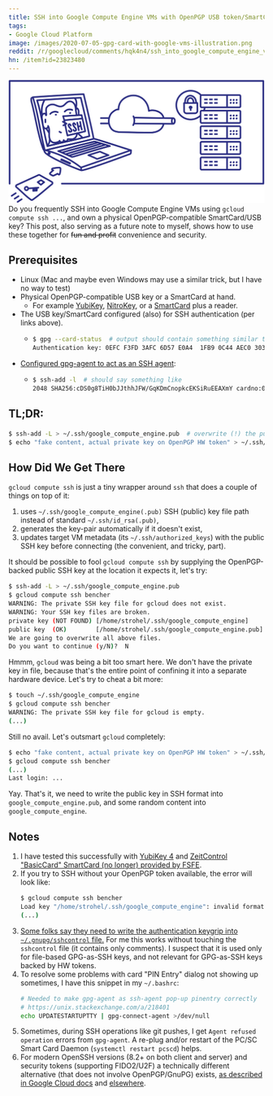 ```yaml
---
title: SSH into Google Compute Engine VMs with OpenPGP USB token/SmartCard
tags:
- Google Cloud Platform
image: /images/2020-07-05-gpg-card-with-google-vms-illustration.png
reddit: /r/googlecloud/comments/hqk4n4/ssh_into_google_compute_engine_vms_with_openpgp/
hn: /item?id=23823480
---
```


![illustration](/images/2020-07-05-gpg-card-with-google-vms-illustration.png)
Do you frequently SSH into Google Compute Engine VMs using `gcloud compute ssh ...`, and own a
physical OpenPGP-compatible SmartCard/USB key? This post, also serving as a future note to myself,
shows how to use these together for ~~fun and profit~~ convenience and security.

## Prerequisites

- Linux (Mac and maybe even Windows may use a similar trick, but I have no way to test)
- Physical OpenPGP-compatible USB key or a SmartCard at hand.
  - For example [YubiKey](https://support.yubico.com/support/solutions/articles/15000006420-using-your-yubikey-with-openpgp),
    [NitroKey](https://www.nitrokey.com/documentation/openpgp-create-backup), or a
    [SmartCard](https://en.wikipedia.org/wiki/OpenPGP_card) plus a reader.
- The USB key/SmartCard configured (also) for SSH authentication (per links above).
  - ```bash
    $ gpg --card-status  # output should contain something similar to
    Authentication key: 0EFC F3FD 3AFC 6D57 E0A4  1FB9 0C44 AEC0 3034 55E0
    ```
- [Configured gpg-agent to act as an SSH agent](https://www.bootc.net/archives/2013/06/09/my-perfect-gnupg-ssh-agent-setup/):
  - ```bash
    $ ssh-add -l  # should say something like
    2048 SHA256:cDS0g8TiH0bJJthhJFW/GqKDmCnopkcEKSiRuEEAXmY cardno:000000012345 (RSA)
    ```

## TL;DR:

```bash
$ ssh-add -L > ~/.ssh/google_compute_engine.pub  # overwrite (!) the public key with OpenPGP one
$ echo "fake content, actual private key on OpenPGP HW token" > ~/.ssh/google_compute_engine
```

## How Did We Get There

`gcloud compute ssh` is just a tiny wrapper around `ssh` that does a couple of things on top of it:
1. uses `~/.ssh/google_compute_engine(.pub)` SSH (public) key file path instead of standard
   `~/.ssh/id_rsa(.pub)`,
2. generates the key-pair automatically if it doesn't exist,
3. updates target VM metadata (its `~/.ssh/authorized_keys`) with the public SSH key before
   connecting (the convenient, and tricky, part).

It should be possible to fool `gcloud compute ssh` by supplying the OpenPGP-backed public SSH key
at the location it expects it, let's try:

```bash
$ ssh-add -L > ~/.ssh/google_compute_engine.pub
$ gcloud compute ssh bencher
WARNING: The private SSH key file for gcloud does not exist.
WARNING: Your SSH key files are broken.
private key (NOT FOUND) [/home/strohel/.ssh/google_compute_engine]
public key  (OK)        [/home/strohel/.ssh/google_compute_engine.pub]
We are going to overwrite all above files.
Do you want to continue (y/N)?  N
```

Hmmm, `gcloud` was being a bit too smart here. We don't have the private key in file, because that's
the entire point of confining it into a separate hardware device. Let's try to cheat a bit more:

```bash
$ touch ~/.ssh/google_compute_engine
$ gcloud compute ssh bencher
WARNING: The private SSH key file for gcloud is empty.
(...)
```

Still no avail. Let's outsmart `gcloud` completely:

```bash
$ echo "fake content, actual private key on OpenPGP HW token" > ~/.ssh/google_compute_engine
$ gcloud compute ssh bencher
(...)
Last login: ...
```

Yay. That's it, we need to write the public key in SSH format into `google_compute_engine.pub`, and
some random content into `google_compute_engine`.

## Notes

1. I have tested this successfully with [YubiKey 4](https://support.yubico.com/support/solutions/articles/15000006486-yubikey-4)
   and [ZeitControl "BasicCard" SmartCard (no longer) provided by FSFE](https://fsfe.org/news/2017/news-20171116-01.en.html).
1. If you try to SSH without your OpenPGP token available, the error will look like:
   ```bash
   $ gcloud compute ssh bencher
   Load key "/home/strohel/.ssh/google_compute_engine": invalid format
   (...)
   ```
1. [Some folks say they need to write the authentication keygrip into `~/.gnupg/sshcontrol` file.](
   https://stackoverflow.com/a/48922829/4345715) For me this works without touching the `sshcontrol`
   file (it contains only comments). I suspect that it is used only for file-based GPG-as-SSH keys,
   and not relevant for GPG-as-SSH keys backed by HW tokens.
1. To resolve some problems with card "PIN Entry" dialog not showing up sometimes, I have this
   snippet in my `~/.bashrc`:
   ```bash
   # Needed to make gpg-agent as ssh-agent pop-up pinentry correctly
   # https://unix.stackexchange.com/a/218401
   echo UPDATESTARTUPTTY | gpg-connect-agent >/dev/null
   ```
1. Sometimes, during SSH operations like git pushes, I get `Agent refused operation` errors from
   `gpg-agent`. A re-plug and/or restart of the PC/SC Smart Card Daemon (`systemctl restart pcscd`)
   helps.
1. For modern OpenSSH versions (8.2+ on both client and server) and security tokens (supporting
   FIDO2/U2F) a technically different alternative (that does not involve OpenPGP/GnuPG) exists, [as
   described in Google Cloud docs](https://cloud.google.com/compute/docs/tutorials/ssh-with-sk) and
   [elsewhere](https://www.stavros.io/posts/u2f-fido2-with-ssh/).
